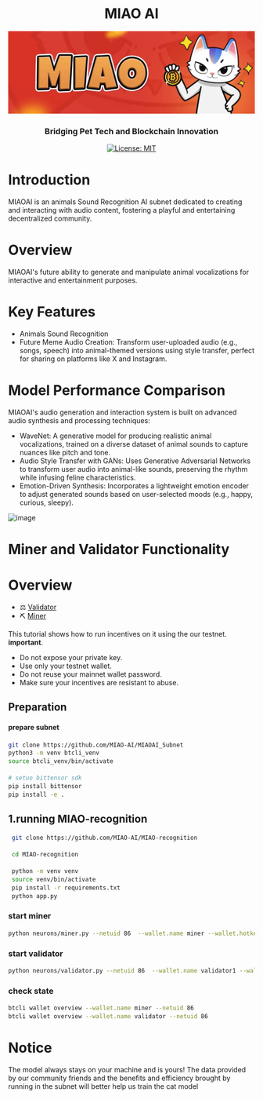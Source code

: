 <div align="center">

# **MIAO AI** <!-- omit in toc -->
![hero](./asset/offline.jpg)
### Bridging Pet Tech and Blockchain Innovation <!-- omit in toc -->


[![License: MIT](https://img.shields.io/badge/License-MIT-yellow.svg)](https://opensource.org/licenses/MIT)

</div>

#  Introduction

MIAOAI is an animals Sound Recognition AI subnet dedicated to creating and interacting with audio content, fostering a playful and entertaining decentralized community.

# Overview
MIAOAI's future ability to generate and manipulate animal vocalizations for interactive and entertainment purposes.

# Key Features

- Animals Sound Recognition
-	Future Meme Audio Creation: Transform user-uploaded audio (e.g., songs, speech) into animal-themed versions using style transfer, perfect for sharing on platforms like X and Instagram.

# Model Performance Comparison

MIAOAI's audio generation and interaction system is built on advanced audio synthesis and processing techniques:
-	WaveNet: A generative model for producing realistic animal vocalizations, trained on a diverse dataset of animal sounds to capture nuances like pitch and tone.
-	Audio Style Transfer with GANs: Uses Generative Adversarial Networks to transform user audio into animal-like sounds, preserving the rhythm while infusing feline characteristics.
-	Emotion-Driven Synthesis: Incorporates a lightweight emotion encoder to adjust generated sounds based on user-selected moods (e.g., happy, curious, sleepy).

<img width="416" alt="image" src="https://github.com/user-attachments/assets/a25d4cc0-bbca-4f74-b587-852a706e800e">

# Miner and Validator Functionality

# Overview
- ⚖️ [Validator](./docs/validator.md)
- ⛏️ [Miner](./docs/miner.md)

This tutorial shows how to  run incentives on it using the our testnet.
**important**.
- Do not expose your private key.
- Use only your testnet wallet.
- Do not reuse your mainnet wallet password.
- Make sure your incentives are resistant to abuse.

## Preparation
#### prepare subnet
```bash
git clone https://github.com/MIAO-AI/MIAOAI_Subnet
python3 -m venv btcli_venv
source btcli_venv/bin/activate

# setuo bittensor sdk
pip install bittensor
pip install -e .
```
##  1.running MIAO-recognition
```bash
 git clone https://github.com/MIAO-AI/MIAO-recognition

 cd MIAO-recognition

 python -m venv venv
 source venv/bin/activate
 pip install -r requirements.txt
 python app.py 
```

### start miner
```bash
python neurons/miner.py --netuid 86  --wallet.name miner --wallet.hotkey miner --logging.debug
```

### start validator
```bash
python neurons/validator.py --netuid 86  --wallet.name validator1 --wallet.hotkey validator1 --logging.debug 
```
### check state
```bash
btcli wallet overview --wallet.name miner --netuid 86
btcli wallet overview --wallet.name validator --netuid 86 
```

# Notice
The model always stays on your machine and is yours!
The data provided by our community friends and the benefits and efficiency brought by running in the subnet will better help us train the cat model

